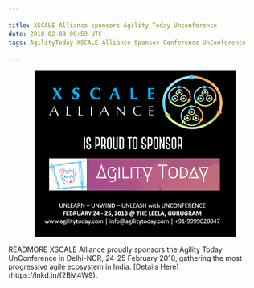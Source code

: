 ```yaml
---

title: XSCALE Alliance sponsors Agility Today Unconference
date: 2018-02-03 00:59 UTC
tags: AgilityToday XSCALE Alliance Sponsor Conference UnConference

---
```

<p align="center"><a href="https://agilitytoday.com/about.html"><img src="/img/agility-today.png"/></a></p>
READMORE
XSCALE Alliance proudly sponsors the Agility Today UnConference in Delhi-NCR, 24-25 February 2018, gathering the most progressive agile ecosystem in India. [Details Here](https://lnkd.in/f2BM4W9).